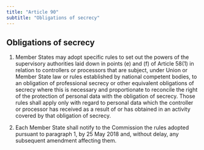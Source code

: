 ```yaml
---
title: "Article 90"
subtitle: "Obligations of secrecy"
---
```

## Obligations of secrecy

1. Member States may adopt specific rules to set out the powers of the supervisory authorities laid down in points (e) and (f) of Article 58(1) in relation to controllers or processors that are subject, under Union or Member State law or rules established by national competent bodies, to an obligation of professional secrecy or other equivalent obligations of secrecy where this is necessary and proportionate to reconcile the right of the protection of personal data with the obligation of secrecy. Those rules shall apply only with regard to personal data which the controller or processor has received as a result of or has obtained in an activity covered by that obligation of secrecy.

2. Each Member State shall notify to the Commission the rules adopted pursuant to paragraph 1, by 25 May 2018 and, without delay, any subsequent amendment affecting them.
